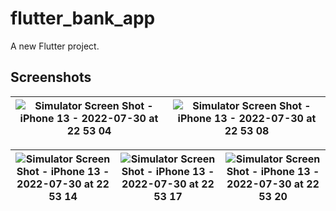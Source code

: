 # flutter_bank_app

A new Flutter project.

## Screenshots

|  ![Simulator Screen Shot - iPhone 13 - 2022-07-30 at 22 53 04](https://user-images.githubusercontent.com/56762634/181998332-f4ab7a66-a287-4831-b426-1a0d7fbc9d67.png) | ![Simulator Screen Shot - iPhone 13 - 2022-07-30 at 22 53 08](https://user-images.githubusercontent.com/56762634/181998470-ff624c67-46bc-4fa8-a716-3ddedc410e29.png) |
| ------------- | ------------- |

| ![Simulator Screen Shot - iPhone 13 - 2022-07-30 at 22 53 14](https://user-images.githubusercontent.com/56762634/181998562-95092826-0d52-4f1e-8972-5fe41c0e3491.png)  |  ![Simulator Screen Shot - iPhone 13 - 2022-07-30 at 22 53 17](https://user-images.githubusercontent.com/56762634/181998650-e9e150f8-f122-4f87-af7c-f85b93e31e06.png) |  ![Simulator Screen Shot - iPhone 13 - 2022-07-30 at 22 53 20](https://user-images.githubusercontent.com/56762634/181998717-db81e648-992e-4a26-9cba-9fc9bcaea98b.png) |
| ------------- | ------------- | ------------- |
